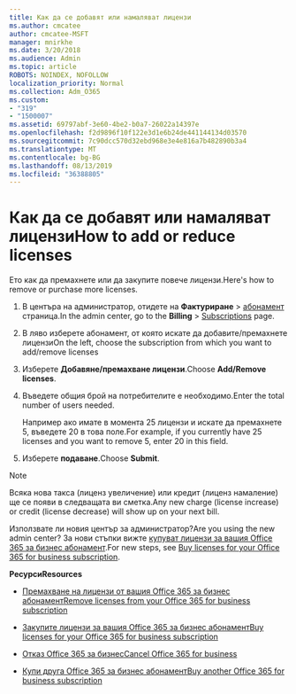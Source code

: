 ```yaml
---
title: Как да се добавят или намаляват лицензи
ms.author: cmcatee
author: cmcatee-MSFT
manager: mnirkhe
ms.date: 3/20/2018
ms.audience: Admin
ms.topic: article
ROBOTS: NOINDEX, NOFOLLOW
localization_priority: Normal
ms.collection: Adm_O365
ms.custom:
- "319"
- "1500007"
ms.assetid: 69797abf-3e60-4be2-b0a7-26022a14397e
ms.openlocfilehash: f2d9896f10f122e3d1e6b24de441144134d03570
ms.sourcegitcommit: 7c90dcc570d32ebd968e3e4e816a7b482890b3a4
ms.translationtype: MT
ms.contentlocale: bg-BG
ms.lasthandoff: 08/13/2019
ms.locfileid: "36388805"
---
```

# <a name="how-to-add-or-reduce-licenses"></a><span data-ttu-id="f91ad-102">Как да се добавят или намаляват лицензи</span><span class="sxs-lookup"><span data-stu-id="f91ad-102">How to add or reduce licenses</span></span>

<span data-ttu-id="f91ad-103">Ето как да премахнете или да закупите повече лицензи.</span><span class="sxs-lookup"><span data-stu-id="f91ad-103">Here's how to remove or purchase more licenses.</span></span>
  
1. <span data-ttu-id="f91ad-104">В центъра на администратор, отидете на **Фактуриране** \> [абонамент](https://go.microsoft.com/fwlink/p/?linkid=842054) страница.</span><span class="sxs-lookup"><span data-stu-id="f91ad-104">In the admin center, go to the **Billing** \> [Subscriptions](https://go.microsoft.com/fwlink/p/?linkid=842054) page.</span></span>

2. <span data-ttu-id="f91ad-105">В ляво изберете абонамент, от която искате да добавите/премахнете лицензи</span><span class="sxs-lookup"><span data-stu-id="f91ad-105">On the left, choose the subscription from which you want to add/remove licenses</span></span>

3. <span data-ttu-id="f91ad-106">Изберете **Добавяне/премахване лицензи**.</span><span class="sxs-lookup"><span data-stu-id="f91ad-106">Choose **Add/Remove licenses**.</span></span>

4. <span data-ttu-id="f91ad-107">Въведете общия брой на потребителите е необходимо.</span><span class="sxs-lookup"><span data-stu-id="f91ad-107">Enter the total number of users needed.</span></span>

    <span data-ttu-id="f91ad-108">Например ако имате в момента 25 лицензи и искате да премахнете 5, въведете 20 в това поле.</span><span class="sxs-lookup"><span data-stu-id="f91ad-108">For example, if you currently have 25 licenses and you want to remove 5, enter 20 in this field.</span></span>

5. <span data-ttu-id="f91ad-109">Изберете **подаване**.</span><span class="sxs-lookup"><span data-stu-id="f91ad-109">Choose **Submit**.</span></span>

> [!NOTE]
> <span data-ttu-id="f91ad-110">Всяка нова такса (лиценз увеличение) или кредит (лиценз намаление) ще се появи в следващата ви сметка.</span><span class="sxs-lookup"><span data-stu-id="f91ad-110">Any new charge (license increase) or credit (license decrease) will show up on your next bill.</span></span>

<span data-ttu-id="f91ad-111">Използвате ли новия център за администратор?</span><span class="sxs-lookup"><span data-stu-id="f91ad-111">Are you using the new admin center?</span></span> <span data-ttu-id="f91ad-112">За нови стъпки вижте [купуват лицензи за вашия Office 365 за бизнес абонамент](https://docs.microsoft.com/en-us/office365/admin/subscriptions-and-billing/buy-licenses).</span><span class="sxs-lookup"><span data-stu-id="f91ad-112">For new steps, see [Buy licenses for your Office 365 for business subscription](https://docs.microsoft.com/en-us/office365/admin/subscriptions-and-billing/buy-licenses).</span></span>

 <span data-ttu-id="f91ad-113">**Ресурси**</span><span class="sxs-lookup"><span data-stu-id="f91ad-113">**Resources**</span></span>
  
- [<span data-ttu-id="f91ad-114">Премахване на лицензи от вашия Office 365 за бизнес абонамент</span><span class="sxs-lookup"><span data-stu-id="f91ad-114">Remove licenses from your Office 365 for business subscription</span></span>](https://docs.microsoft.com/en-us/office365/admin/subscriptions-and-billing/remove-licenses-from-subscription)

- [<span data-ttu-id="f91ad-115">Закупите лицензи за вашия Office 365 за бизнес абонамент</span><span class="sxs-lookup"><span data-stu-id="f91ad-115">Buy licenses for your Office 365 for business subscription</span></span>](https://docs.microsoft.com/en-us/office365/admin/subscriptions-and-billing/buy-licenses)

- [<span data-ttu-id="f91ad-116">Отказ Office 365 за бизнес</span><span class="sxs-lookup"><span data-stu-id="f91ad-116">Cancel Office 365 for business</span></span>](https://docs.microsoft.com/en-us/office365/admin/subscriptions-and-billing/cancel-your-subscription)

- [<span data-ttu-id="f91ad-117">Купи друга Office 365 за бизнес абонамент</span><span class="sxs-lookup"><span data-stu-id="f91ad-117">Buy another Office 365 for business subscription</span></span>](https://docs.microsoft.com/en-us/office365/admin/subscriptions-and-billing/buy-another-subscription)
